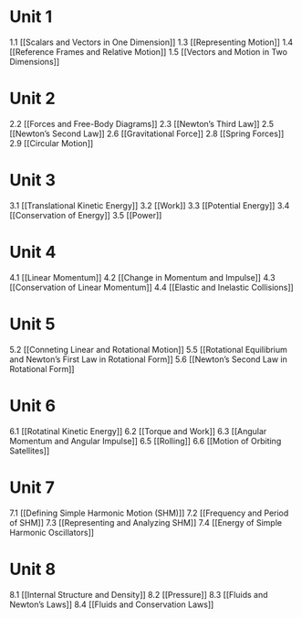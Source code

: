 # Unit 1
1.1 [[Scalars and Vectors in One Dimension]]
1.3 [[Representing Motion]]
1.4 [[Reference Frames and Relative Motion]]
1.5 [[Vectors and Motion in Two Dimensions]]
# Unit 2
2.2 [[Forces and Free-Body Diagrams]]
2.3 [[Newton’s Third Law]]
2.5 [[Newton’s Second Law]]
2.6 [[Gravitational Force]]
2.8 [[Spring Forces]]
2.9 [[Circular Motion]]
# Unit 3
3.1 [[Translational Kinetic Energy]]
3.2 [[Work]]
3.3 [[Potential Energy]]
3.4 [[Conservation of Energy]]
3.5 [[Power]]
# Unit 4
4.1 [[Linear Momentum]]
4.2 [[Change in Momentum and Impulse]]
4.3 [[Conservation of Linear Momentum]]
4.4 [[Elastic and Inelastic Collisions]]
# Unit 5
5.2 [[Conneting Linear and Rotational Motion]]
5.5 [[Rotational Equilibrium and Newton’s First Law in Rotational Form]]
5.6 [[Newton’s Second Law in Rotational Form]]
# Unit 6
6.1 [[Rotatinal Kinetic Energy]]
6.2 [[Torque and Work]]
6.3 [[Angular Momentum and Angular Impulse]]
6.5 [[Rolling]]
6.6 [[Motion of Orbiting Satellites]]
# Unit 7
7.1 [[Defining Simple Harmonic Motion (SHM)]]
7.2 [[Frequency and Period of SHM]]
7.3 [[Representing and Analyzing SHM]]
7.4 [[Energy of Simple Harmonic Oscillators]]
# Unit 8
8.1 [[Internal Structure and Density]]
8.2 [[Pressure]]
8.3 [[Fluids and Newton’s Laws]]
8.4 [[Fluids and Conservation Laws]]